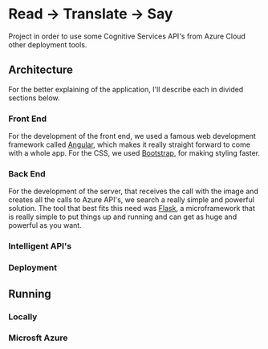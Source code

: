 # Read -> Translate -> Say

Project in order to use some Cognitive Services API's from Azure Cloud other deployment tools.

## Architecture

For the better explaining of the application, I'll describe each in divided sections below.

### Front End

For the development of the front end, we used a famous web development framework called [Angular](https://angular.io/), which
makes it really straight forward to come with a whole app. For the CSS, we used [Bootstrap](https://getbootstrap.com), for making
styling faster.

### Back End

For the development of the server, that receives the call with the image and creates all the calls to Azure API's, we search a really
simple and powerful solution. The tool that best fits this need was [Flask](http://flask.pocoo.org/), a microframework that is really simple
to put things up and running and can get as huge and powerful as you want.

### Intelligent API's

### Deployment

## Running

### Locally

### Microsft Azure